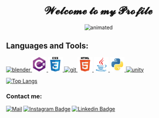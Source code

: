 <h1 align="center">𝓦𝓮𝓵𝓬𝓸𝓶𝓮 𝓽𝓸 𝓶𝔂 𝓟𝓻𝓸𝓯𝓲𝓵𝓮 </h1>

<p align="center">
  <img src="https://www.olybop.fr/wp-content/uploads/2016/04/inspiration-gif-design-5.gif" alt="animated" />
</p>

## Languages and Tools:
<p>
<a href="https://www.blender.org/" target="_blank"> <img src="https://download.blender.org/branding/community/blender_community_badge_white.svg" alt="blender" width="40" height="40"/> </a>
<a href="https://www.w3schools.com/cs/" target="_blank"> <img src="https://raw.githubusercontent.com/devicons/devicon/master/icons/csharp/csharp-original.svg" alt="csharp" width="40" height="40"/> </a>
<a href="https://www.w3schools.com/css/" target="_blank"> <img src="https://raw.githubusercontent.com/devicons/devicon/master/icons/css3/css3-original-wordmark.svg" alt="css3" width="40" height="40"/> </a>
<a href="https://git-scm.com/" target="_blank"> <img src="https://www.vectorlogo.zone/logos/git-scm/git-scm-icon.svg" alt="git" width="40" height="40"/> </a>
<a href="https://www.w3.org/html/" target="_blank"> <img src="https://raw.githubusercontent.com/devicons/devicon/master/icons/html5/html5-original-wordmark.svg" alt="html5" width="40" height="40"/> </a>
<a href="https://www.java.com" target="_blank"> <img src="https://raw.githubusercontent.com/devicons/devicon/master/icons/java/java-original.svg" alt="java" width="40" height="40"/> </a>
<a href="https://www.python.org" target="_blank"> <img src="https://raw.githubusercontent.com/devicons/devicon/master/icons/python/python-original.svg" alt="python" width="40" height="40"/> </a>
<a href="https://unity.com/" target="_blank"> <img src="https://www.vectorlogo.zone/logos/unity3d/unity3d-icon.svg" alt="unity" width="40" height="40"/> </a>
</p>

[![Top Langs](https://github-readme-stats.vercel.app/api/top-langs/?username=Xeloris&theme=radical)](https://github.com/anuraghazra/github-readme-stats)

### Contact me:
[![Mail](https://img.shields.io/badge/Mail-mehdi.blal94@gmail.com-darkblue?style=for-the-badge&logo=Mail.Ru&logoColor=white)](mailto:mehdi.blal94@gmail.com) 
[![Instagram Badge](https://img.shields.io/badge/-@_mehdi_blal-F44747?style=flat-square&labelColor=F44747&logo=instagram&logoColor=white&link=https://instagram.com/_mehdi_blal)](https://instagram.com/_mehdi_blal) 
[![Linkedin Badge](https://img.shields.io/badge/-mehdi_blal-blue?style=flat-square&logo=Linkedin&logoColor=white&link=https://www.linkedin.com/in/mehdi-blal-404a871a1/)](https://www.linkedin.com/in/mehdi-blal-404a871a1/)

